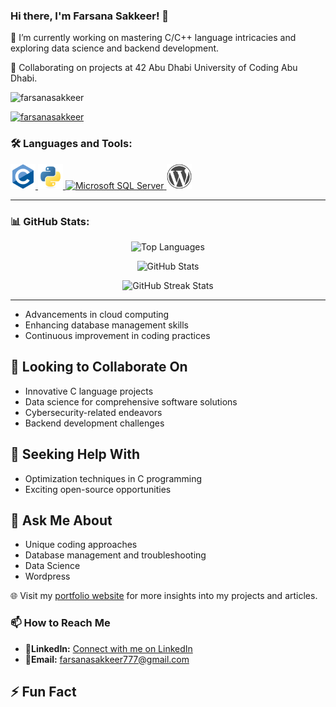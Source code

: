 ### Hi there, I'm Farsana Sakkeer! 👋

🔭 I’m currently working on mastering C/C++ language intricacies and exploring data science and backend development.

🌱 Collaborating on projects at 42 Abu Dhabi University of Coding Abu Dhabi.

<p align="left"> <img src="https://komarev.com/ghpvc/?username=farsanasakkeer&label=Profile%20views&color=0e75b6&style=flat" alt="farsanasakkeer" /> </p>

<p align="left"> <a href="https://github.com/ryo-ma/github-profile-trophy"><img src="https://github-profile-trophy.vercel.app/?username=farsanasakkeer" alt="farsanasakkeer" /></a> </p>

### 🛠️ Languages and Tools:

<p align="left">
  <a href="https://www.cprogramming.com/" target="_blank" rel="noreferrer">
    <img src="https://raw.githubusercontent.com/devicons/devicon/master/icons/c/c-original.svg" alt="C" width="40" height="40"/>
  </a>
  <a href="https://www.python.org/" target="_blank" rel="noreferrer">
    <img src="https://raw.githubusercontent.com/devicons/devicon/master/icons/python/python-original.svg" alt="Python" width="40" height="40"/>
  </a>
  <a href="https://www.microsoft.com/en-us/sql-server" target="_blank" rel="noreferrer">
    <img src="https://www.svgrepo.com/show/303229/microsoft-sql-server-logo.svg" alt="Microsoft SQL Server" width="40" height="40"/>
  </a>
  <a href="https://wordpress.org/" target="_blank" rel="noreferrer">
    <img src="https://raw.githubusercontent.com/devicons/devicon/master/icons/wordpress/wordpress-plain.svg" alt="WordPress" width="40" height="40"/>
  </a>
</p>

---

### 📊 GitHub Stats:

<p align="center">
  <img src="https://github-readme-stats.vercel.app/api/top-langs/?username=farsanasakkeer&layout=compact&langs_count=6" alt="Top Languages"/>
</p>

<p align="center">
  <img src="https://github-readme-stats.vercel.app/api?username=farsanasakkeer&show_icons=true" alt="GitHub Stats"/>
</p>

<p align="center">
  <img src="https://github-readme-streak-stats.herokuapp.com/?user=farsanasakkeer" alt="GitHub Streak Stats"/>
</p>

---
- Advancements in cloud computing
- Enhancing database management skills
- Continuous improvement in coding practices

## 👯 Looking to Collaborate On

- Innovative C language projects
- Data science for comprehensive software solutions
- Cybersecurity-related endeavors
- Backend development challenges

## 🤔 Seeking Help With

- Optimization techniques in C programming
- Exciting open-source opportunities

## 💬 Ask Me About

- Unique coding approaches
- Database management and troubleshooting
- Data Science
- Wordpress


🌐 Visit my [portfolio website](https://farsanasakkeer.github.io/) for more insights into my projects and articles.


### 📫 How to Reach Me

- 📎**LinkedIn:** [Connect with me on LinkedIn](https://www.linkedin.com/in/farsana-vs-099a701a0/) 
- 📧**Email:** farsanasakkeer777@gmail.com 

  
## ⚡ Fun Fact
